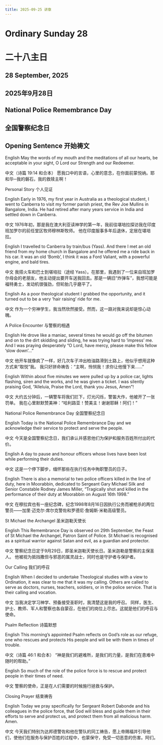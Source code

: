 ```yaml
---
title: 2025-09-25 讲章
---
```

# Ordinary Sunday 28
# 二十八主日

## 28 September, 2025
## 2025年9月28日

## National Police Remembrance Day
## 全国警察纪念日

## Opening Sentence 开始祷文

English
May the words of my mouth and the meditations of all our hearts, be acceptable in your sight, O Lord our Strength and our Redeemer.

中文（诗篇 19:14 和合本）
愿我口中的言语，心里的意念，在你面前蒙悦纳。耶和华─我的磐石，我的救赎主啊！

Personal Story 个人见证

English
Early in 1976, my first year in Australia as a theological student, I went to Canberra to visit my former parish priest, the Rev Joe Mullins in Bangalore, India.
He had retired after many years service in India and settled down in Canberra.

中文
1976年初，那是我在澳大利亚读神学的第一年，我前往堪培拉探访我在印度班加罗尔的前任堂区牧师穆林斯牧师。
他在印度服事多年后退休，定居在堪培拉。

English
I travelled to Canberra by train/bus (Yass). And there I met an old friend from my home church in Bangalore and he offered me a ride back in his car. It was an old ‘Bomb’, I think it was a Ford Valiant, with a powerful engine, and bald tires.

中文
我搭火车和巴士到堪培拉（途经 Yass）。在那里，我遇到了一位来自班加罗尔母会的老朋友，他主动提出要开车送我回去。那是一辆旧“炸弹车”，我想可能是福特勇士，发动机很强劲，但轮胎几乎磨平了。

English
As a poor theological student I grabbed the opportunity, and it turned out to be a very ‘hair raising’ ride for me.

中文
作为一个穷神学生，我当然欣然接受。然而，这一路对我来说却是惊心动魄。

A Police Encounter 与警察的相遇

English
He drove like a maniac, several times he would go off the bitumen and on to the dirt skidding and sliding, he was trying hard to ‘impress’ me.
And I was praying desperately “O Lord, have mercy, please make this fellow ‘slow down’…”

中文
他开车就像疯了一样，好几次车子冲出柏油路滑到土路上，他似乎想用这种方式来“取悦”我。
我只好拼命祷告：“主啊，怜悯我！求你让他慢下来……”

English
Within about five minutes we were pulled up by a police car, lights flashing, siren and the works, and he was given a ticket.
I was silently praising God, “Alleluia, Praise the Lord, thank you Jesus, Amen”!

中文
大约五分钟后，一辆警车将我们拦下，灯光闪烁，警笛大作，他被开了一张罚单。
我在心里默默赞美神：“哈利路亚！赞美主！谢谢耶稣！阿们！”

National Police Remembrance Day 全国警察纪念日

English
Today is the National Police Remembrance Day and we acknowledge their service to protect and serve the people.

中文
今天是全国警察纪念日，我们承认并感恩他们为保护和服务百姓所付出的代价。

English
A day to pause and honour officers whose lives have been lost while performing their duties.

中文
这是一个停下脚步，缅怀那些在执行任务中殉职警员的日子。

English
There is also a memorial to two police officers killed in the line of duty, here in Moorabbin, dedicated to Sergeant Gary Michael Silk and Senior Constable Rodney James Miller, “Tragically shot and killed in the performance of their duty at Moorabbin on August 16th 1998.”

中文
在穆拉宾也有一座纪念碑，纪念1998年8月16日因执行公务而被枪杀的两位警员——加里·迈克尔·席尔克警佐和罗德尼·詹姆斯·米勒高级警员。

St Michael the Archangel 圣米迦勒天使长

English
This Remembrance Day is observed on 29th September, the Feast of St Michael the Archangel, Patron Saint of Police.
St Michael is recognised as a spiritual warrior against Satan and evil, as a guardian and protector.

中文
警察纪念日定于9月29日，即圣米迦勒天使长日。圣米迦勒是警察的主保圣人。
他被视为抵挡撒但与邪恶的属灵战士，同时也是守护者与保护者。

Our Calling 我们的呼召

English
When I decided to undertake Theological studies with a view to Ordination, it was clear to me that it was my calling.
Others are called to serve as doctors, nurses, teachers, soldiers, or in the police service. That is their calling and vocation.

中文
当我决定学习神学、预备接受圣职时，我清楚这是我的呼召。
同样，医生、护士、教师、军人和警察也各自蒙召，在他们的岗位上尽忠。这就是他们的呼召与使命。

Psalm Reflection 诗篇默想

English
This morning’s appointed Psalm reflects on God’s role as our refuge, one who rescues and protects His people and will be with them in times of trouble.

中文（诗篇 46:1 和合本）
“神是我们的避难所，是我们的力量，是我们在患难中随时的帮助。”

English
So much of the role of the police force is to rescue and protect people in their times of need.

中文
警察的使命，正是在人们需要的时候施行拯救与保护。

Closing Prayer 结束祷告

English
Today we pray specifically for Sergeant Robert Dabonde and his colleagues in the police force, that God will bless and guide them in their efforts to serve and protect us, and protect them from all malicious harm. Amen.

中文
今天我们特别为达邦德警佐和他在警队的同工祷告，愿上帝赐福并引导他们，使他们在服务与保护百姓的过程中，也蒙保守，免受一切恶意的伤害。阿们。
